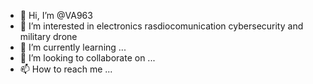 - 👋 Hi, I’m @VA963
- 👀 I’m interested in electronics rasdiocomunication cybersecurity and military drone
- 🌱 I’m currently learning ...
- 💞️ I’m looking to collaborate on ...
- 📫 How to reach me ...

<!---
VA963/VA963 is a ✨ special ✨ repository because its `README.md` (this file) appears on your GitHub profile.
You can click the Preview link to take a look at your changes.
--->
